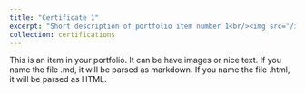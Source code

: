 ```yaml
---
title: "Certificate 1"
excerpt: "Short description of portfolio item number 1<br/><img src='/images/gdapc.png'>"
collection: certifications
---
```


This is an item in your portfolio. It can be have images or nice text. If you name the file .md, it will be parsed as markdown. If you name the file .html, it will be parsed as HTML. 